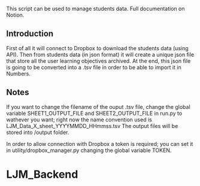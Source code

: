 This script can be used to manage students data.
Full documentation on Notion.

## Introduction

First of all it will connect to Dropbox to download the students data (using API).
Then from students data (in json format) it will create a unique json 
file that store all the user learning objectives archived.
At the end, this json file is going to be converted into a .tsv file 
in order to be able to import it in Numbers.

## Notes

If you want to change the filename of the ouput .tsv file, change the global 
variable SHEET1_OUTPUT_FILE and SHEET2_OUTPUT_FILE in run.py to wathever you want; 
right now the name convention used is LJM_Data_X_sheet_YYYYMMDD_HHmmss.tsv
The output files will be stored into /output folder.

In order to allow connection with Dropbox a token is required; you can set 
it in utility/dropbox_manager.py changing the global variable TOKEN.
# LJM_Backend
